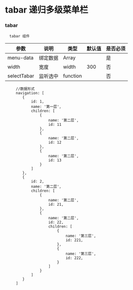 # tabar 递归多级菜单栏
###  tabar
```
  tabar 组件
```
| 参数 | 说明 | 类型 |  默认值 | 是否必须 |
| --- | --- | --- | --- | --- | 
|menu-data|绑定数据|Array||是| 
|width|宽度|width|300|否|
|selectTabar|监听选中|function| |否|

``` 
     //数据形式
	 navigation: [
		{
			id: 1,
			name: '第一层',
			children: [
				{
					name: '第二层',
					id: 11
				},
				{
					name: '第二层',
					id: 12
				},
				{
					name: '第二层',
					id: 13
				}
			]
		},
		{
			id: 2,
			name: '第二层',
			children: [
				{
					name: '第二层',
					id: 21,
				},
				{
					name: '第二层',
					id: 22,
					children: [
						{
							name: '第三层',
							id: 221,
						},
						{
							name: '第三层',
							id: 222,
						}
					]
				}
			]
		}
	 ]
```
